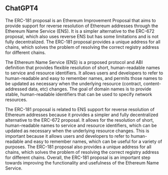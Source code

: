 ## ChatGPT4

The ERC-181 proposal is an Ethereum Improvement Proposal that aims to provide support for reverse resolution of Ethereum addresses through the Ethereum Name Service (ENS). It is a simpler alternative to the ERC-672 proposal, which also uses reverse ENS but has some limitations and is not fully decentralized. The ERC-181 proposal provides a unique address for all chains, which solves the problem of resolving the correct registry address for different chains.

The Ethereum Name Service (ENS) is a proposed protocol and ABI definition that provides flexible resolution of short, human-readable names to service and resource identifiers. It allows users and developers to refer to human-readable and easy to remember names, and permits those names to be updated as necessary when the underlying resource (contract, content-addressed data, etc) changes. The goal of domain names is to provide stable, human-readable identifiers that can be used to specify network resources.

The ERC-181 proposal is related to ENS support for reverse resolution of Ethereum addresses because it provides a simpler and fully decentralized alternative to the ERC-672 proposal. It allows for the resolution of short, human-readable names to service and resource identifiers, which can be updated as necessary when the underlying resource changes. This is important because it allows users and developers to refer to human-readable and easy to remember names, which can be useful for a variety of purposes. The ERC-181 proposal also provides a unique address for all chains, which solves the problem of resolving the correct registry address for different chains. Overall, the ERC-181 proposal is an important step towards improving the functionality and usefulness of the Ethereum Name Service.
